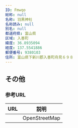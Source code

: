 ```yaml
---
ID: Fmwqo
総称: null
名称: 羽黒神社
名称読み: null
別名: null
都道府県: 富山県
区域: 入善町
緯度: 36.8935094
経度: 137.5541886
郵便番号: 9380103
住所: 富山県下新川郡入善町舟見６９８
---
```


## その他

### 参考URL

| URL | 説明          |
| --- | ------------- |
|     | OpenStreetMap |
